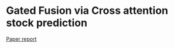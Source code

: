 # Gated Fusion via Cross attention stock prediction
[Paper report](CS_7643_Final_Project_Report.pdf)
